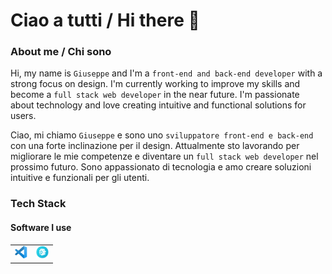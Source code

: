 # Ciao a tutti / Hi there &#x1F44B;

### About me / Chi sono

Hi, my name is `Giuseppe` and I'm a `front-end and back-end developer` with a strong focus on design. I'm currently working to improve my skills and become a `full stack web developer` in the near future. I'm passionate about technology and love creating intuitive and functional solutions for users.

Ciao, mi chiamo `Giuseppe` e sono uno `sviluppatore front-end e back-end` con una forte inclinazione per il design. Attualmente sto lavorando per migliorare le mie competenze e diventare un `full stack web developer` nel prossimo futuro. Sono appassionato di tecnologia e amo creare soluzioni intuitive e funzionali per gli utenti.

### Tech Stack

#### Software I use
<table>
  <tr>
    <td>
        <img src="./assets/icons/software/vsc.svg" alt="Visual Studio Code" title="Visual Studio Code" style="width: 20px; height: 20px;">
    </td>
    <td>
        <img src="./assets/icons/software/prepros.svg" alt="Prepros" title="Prepros" style="width: 20px; height: 20px;">
    </td>
  </tr>
</table>